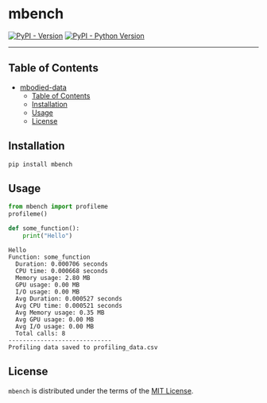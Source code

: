 # mbench

[![PyPI - Version](https://img.shields.io/pypi/v/mbodied-data.svg)](https://pypi.org/project/mbodied-data)
[![PyPI - Python Version](https://img.shields.io/pypi/pyversions/mbodied-data.svg)](https://pypi.org/project/mbodied-data)

-----

## Table of Contents

- [mbodied-data](#mbodied-data)
  - [Table of Contents](#table-of-contents)
  - [Installation](#installation)
  - [Usage](#usage)
  - [License](#license)

## Installation

```console
pip install mbench
```

## Usage

```python
from mbench import profileme
profileme()

def some_function():
    print("Hello")

```

```console
Hello
Function: some_function
  Duration: 0.000706 seconds
  CPU time: 0.000668 seconds
  Memory usage: 2.80 MB
  GPU usage: 0.00 MB
  I/O usage: 0.00 MB
  Avg Duration: 0.000527 seconds
  Avg CPU time: 0.000521 seconds
  Avg Memory usage: 0.35 MB
  Avg GPU usage: 0.00 MB
  Avg I/O usage: 0.00 MB
  Total calls: 8
-----------------------------
Profiling data saved to profiling_data.csv
```

## License

`mbench` is distributed under the terms of the [MIT License](LICENSE).
